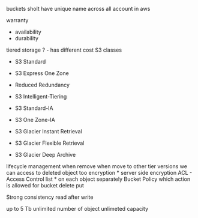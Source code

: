 buckets sholt have unique name across all account in aws

warranty
* availability
* durability


tiered storage ? - has different cost
S3 classes
* S3 Standard
* S3 Express One Zone
* Reduced Redundancy

* S3 Intelligent-Tiering

* S3 Standard-IA
* S3 One Zone-IA

* S3 Glacier Instant Retrieval
* S3 Glacier Flexible Retrieval
* S3 Glacier Deep Archive
    

lifecycle management 
    when remove
    when move to other tier
versions
    we can access to deleted object too
encryption
    * server side encryption
ACL - Access Control list
    * on each object separately
Bucket Policy 
    which action is allowed for bucket 
        delete
        put

Strong consistency
    read after write

up to 5 Tb
unlimited number of object
unlimeted capacity